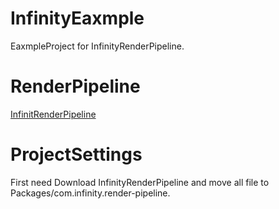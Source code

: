 # InfinityEaxmple
EaxmpleProject for InfinityRenderPipeline.

# RenderPipeline
[InfinitRenderPipeline](https://github.com/haolange/InfinityRenderPipeline)

# ProjectSettings
First need Download InfinityRenderPipeline and move all file to Packages/com.infinity.render-pipeline. 
